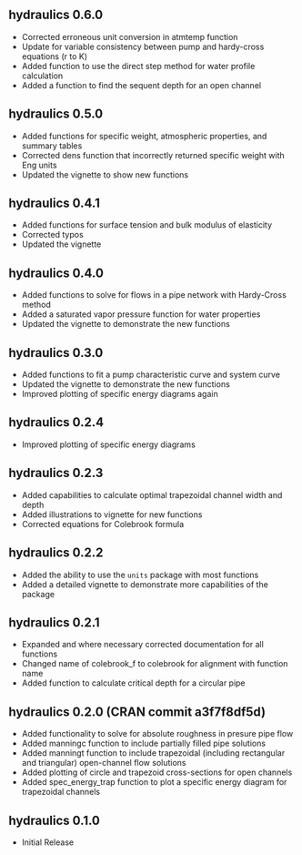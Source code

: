 <!-- NEWS.md is generated from NEWS.Rmd. Please edit that file -->

## hydraulics 0.6.0

-   Corrected erroneous unit conversion in atmtemp function
-   Update for variable consistency between pump and hardy-cross
    equations (r to K)
-   Added function to use the direct step method for water profile
    calculation
-   Added a function to find the sequent depth for an open channel

## hydraulics 0.5.0

-   Added functions for specific weight, atmospheric properties, and
    summary tables
-   Corrected dens function that incorrectly returned specific weight
    with Eng units
-   Updated the vignette to show new functions

## hydraulics 0.4.1

-   Added functions for surface tension and bulk modulus of elasticity
-   Corrected typos
-   Updated the vignette

## hydraulics 0.4.0

-   Added functions to solve for flows in a pipe network with
    Hardy-Cross method
-   Added a saturated vapor pressure function for water properties
-   Updated the vignette to demonstrate the new functions

## hydraulics 0.3.0

-   Added functions to fit a pump characteristic curve and system curve
-   Updated the vignette to demonstrate the new functions
-   Improved plotting of specific energy diagrams again

## hydraulics 0.2.4

-   Improved plotting of specific energy diagrams

## hydraulics 0.2.3

-   Added capabilities to calculate optimal trapezoidal channel width
    and depth
-   Added illustrations to vignette for new functions
-   Corrected equations for Colebrook formula

## hydraulics 0.2.2

-   Added the ability to use the `units` package with most functions
-   Added a detailed vignette to demonstrate more capabilities of the
    package

## hydraulics 0.2.1

-   Expanded and where necessary corrected documentation for all
    functions
-   Changed name of colebrook_f to colebrook for alignment with function
    name
-   Added function to calculate critical depth for a circular pipe

## hydraulics 0.2.0 (CRAN commit a3f7f8df5d)

-   Added functionality to solve for absolute roughness in presure pipe
    flow
-   Added manningc function to include partially filled pipe solutions
-   Added manningt function to include trapezoidal (including
    rectangular and triangular) open-channel flow solutions
-   Added plotting of circle and trapezoid cross-sections for open
    channels
-   Added spec_energy_trap function to plot a specific energy diagram
    for trapezoidal channels

## hydraulics 0.1.0

-   Initial Release
